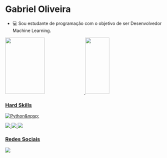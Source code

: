 # **Gabriel Oliveira**

- 💻 Sou estudante de programação com o objetivo de ser Desenvolvedor Machine Learning.

<div>
    <a href='https://github.com/Gabriel-gif-hub'>
    <img width='50%' height="180cm" src="https://github-readme-stats.vercel.app/api?username=Gabriel-gif-hub&show_icons=true&theme=dracula&include_all_commits=true&count_ptivate_true">
    <img width='39%' height="180cm" src="https://github-readme-stats.vercel.app/api/top-langs/?username=Gabriel-gif-hub&layout=compact&langs_count=16&theme=dracula">
</div>

### Hard Skills

![Python]('https://img.shields.io/badge/Python-3776AB?style=for-the-badge&logo=python&logoColor=white')&npsp;

<img heigth='195px' src='https://img.shields.io/badge/JavaScript-F7DF1E?style=for-the-badge&logo=javascript&logoColor=black'>

<img heigth='195px' src='https://img.shields.io/badge/HTML5-E34F26?style=for-the-badge&logo=html5&logoColor=white'>

<img heigth='195px' src='https://img.shields.io/badge/CSS3-1572B6?style=for-the-badge&logo=css3&logoColor=white'>

### Redes Sociais


<a href="https://www.linkedin.com/in/gabriel-oliveira-lima-72412a1aa/" target='_blank'><img heigth='195px' src="https://img.shields.io/badge/LinkedIn-0077B5?style=for-the-badge&logo=linkedin&logoColor=white">
